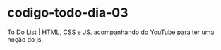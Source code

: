 # codigo-todo-dia-03
To Do List | HTML, CSS e JS. acompanhando do YouTube para ter uma noção do js.
